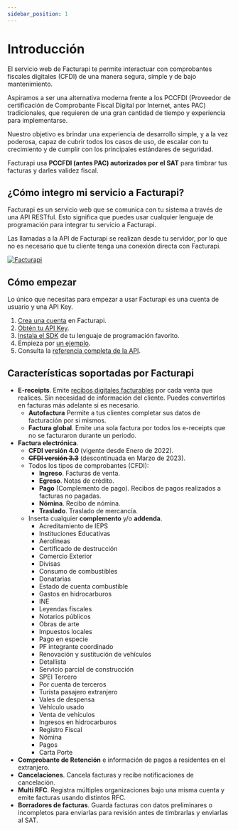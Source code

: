 ```yaml
---
sidebar_position: 1
---
```


# Introducción

El servicio web de Facturapi te permite interactuar con comprobantes fiscales digitales (CFDI) de una manera segura, simple y de bajo mantenimiento.

Aspiramos a ser una alternativa moderna frente a los PCCFDI (Proveedor de certificación de Comprobante Fiscal Digital por Internet, antes PAC) tradicionales, que requieren de una gran cantidad de tiempo y experiencia para implementarse.

Nuestro objetivo es brindar una experiencia de desarrollo simple, y a la vez poderosa, capaz de cubrir todos los casos de uso, de escalar con tu crecimiento y de cumplir con los principales estándares de seguridad.

Facturapi usa **PCCFDI (antes PAC) autorizados por el SAT** para timbrar tus facturas y darles validez fiscal.

## ¿Cómo integro mi servicio a Facturapi?

Facturapi es un servicio web que se comunica con tu sistema a través de una API RESTful. Esto significa que puedes usar cualquier lenguaje de programación para integrar tu servicio a Facturapi.

Las llamadas a la API de Facturapi se realizan desde tu servidor, por lo que no es necesario que tu cliente tenga una conexión directa con Facturapi.

[![Facturapi](/img/tutorial/facturapi-integration-diagram.jpeg)](https://www.facturapi.io)

## Cómo empezar

Lo único que necesitas para empezar a usar Facturapi es una cuenta de usuario y una API Key.

1. [Crea una cuenta](https://www.facturapi.io/register) en Facturapi.
2. [Obtén tu API Key](https://dashboard.facturapi.io/integration/apikeys).
3. [Instala el SDK](/docs/getting-started/install/) de tu lenguaje de programación favorito.
4. Empieza por [un ejemplo](/docs/guides/invoices/ingreso/).
5. Consulta la [referencia completa de la API](/api/).

## Características soportadas por Facturapi

- **E-receipts**. Emite [recibos digitales facturables](/docs/guides/receipts/) por cada venta que realices. Sin necesidad de información del cliente. Puedes convertirlos en facturas más adelante si es necesario.
  - **Autofactura** Permite a tus clientes completar sus datos de facturación por si mismos.
  - **Factura global**. Emite una sola factura por todos los e-receipts que no se facturaron durante un periodo.
- **Factura electrónica**.
  - **CFDI versión 4.0** (vigente desde Enero de 2022).
  - ~~**CFDI versión 3.3**~~ (descontinuada en Marzo de 2023).
  - Todos los tipos de comprobantes (CFDI):
    - **Ingreso**. Facturas de venta.
    - **Egreso**. Notas de crédito.
    - **Pago** (Complemento de pago). Recibos de pagos realizados a facturas no pagadas.
    - **Nómina**. Recibo de nómina.
    - **Traslado**. Traslado de mercancía.
  - Inserta cualquier **complemento** y/o **addenda**.
    - Acreditamiento de IEPS
    - Instituciones Educativas
    - Aerolíneas
    - Certificado de destrucción
    - Comercio Exterior
    - Divisas
    - Consumo de combustibles
    - Donatarias
    - Estado de cuenta combustible
    - Gastos en hidrocarburos
    - INE
    - Leyendas fiscales
    - Notarios públicos
    - Obras de arte
    - Impuestos locales
    - Pago en especie
    - PF integrante coordinado
    - Renovación y sustitución de vehículos
    - Detallista
    - Servicio parcial de construcción
    - SPEI Tercero
    - Por cuenta de terceros
    - Turista pasajero extranjero
    - Vales de despensa
    - Vehículo usado
    - Venta de vehículos
    - Ingresos en hidrocarburos
    - Registro Fiscal
    - Nómina
    - Pagos
    - Carta Porte
- **Comprobante de Retención** e información de pagos a residentes en el extranjero.
- **Cancelaciones**. Cancela facturas y recibe notificaciones de cancelación.
- **Multi RFC**. Registra múltiples organizaciones bajo una misma cuenta y emite facturas usando distintos RFC.
- **Borradores de facturas**. Guarda facturas con datos preliminares o incompletos para enviarlas para revisión antes de timbrarlas y enviarlas al SAT.
